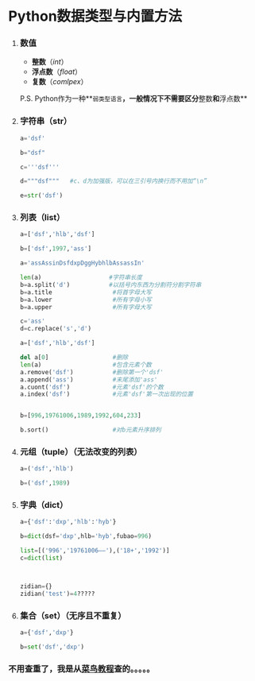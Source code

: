 # Python数据类型与内置方法

1. ### 数值

   + **整数**（*int*）
   + **浮点数**（*float*）
   + **复数**（*comlpex*）

   P.S.   Python作为一种**`弱类型语言`**，一般情况下不需要区分**整数**和**浮点数**

2. ### 字符串（str）

   ```python
   a='dsf'
   
   b="dsf"
   
   c='''dsf'''
   
   d="""dsf"""   #c、d为加强版，可以在三引号内换行而不用加“\n”
   
   e=str('dsf')
   ```

3. ### 列表（list）

   ```python
   a=['dsf','hlb','dsf']
   
   b=['dsf',1997,'ass']
   ```

   ```python
   a='assAssinDsfdxpDggHybhlbAssassIn'
   
   len(a)                   #字符串长度
   b=a.split('d')           #以括号内东西为分割符分割字符串
   b=a.title	             #将首字母大写
   b=a.lower	             #所有字母小写
   b=a.upper	             #所有字母大写
   
   c='ass'
   d=c.replace('s','d')
   ```

   

   ```python
   a=['dsf','hlb','dsf']
   
   del a[0]                  #删除
   len(a)                    #包含元素个数
   a.remove('dsf')           #删除第一个'dsf'
   a.append('ass')           #末尾添加'ass'
   a.cuont('dsf')            #元素'dsf'的个数
   a.index('dsf')            #元素'dsf'第一次出现的位置
   
   
   b=[996,19761006,1989,1992,604,233]
   
   b.sort()                  #对b元素升序排列
   ```

   

4. ### 元组（tuple）（无法改变的列表）

   ```python
   a=('dsf','hlb')
   
   b=('dsf',1989)
   ```

5. ### 字典（dict）

   ```python
   a={'dsf':'dxp','hlb':'hyb'}
   
   b=dict(dsf='dxp',hlb='hyb',fubao=996)
   
   list=[('996','19761006——'),('18+','1992')]
   c=dict(list)
   
   
   
   zidian={}
   zidian('test')=4?????
   ```

6. ### 集合（set）（无序且不重复）

   ```python
   a={'dsf','dxp'}
   
   b=set('dsf','dxp')
   ```

### 不用查重了，我是从[菜鸟教程](https://www.runoob.com/python3/python3-string.html)查的。。。。。